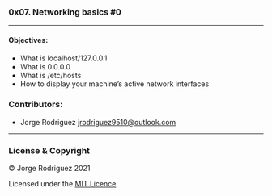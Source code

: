 ### 0x07. Networking basics #0 
--- 
#### Objectives:  
- What is localhost/127.0.0.1  
- What is 0.0.0.0  
- What is /etc/hosts  
- How to display your machine’s active network interfaces  
### Contributors:  
- Jorge Rodriguez <jrodriguez9510@outlook.com>  
---  
### License & Copyright  
© Jorge Rodriguez 2021  
  
Licensed under the [MIT Licence](LICENSE)  